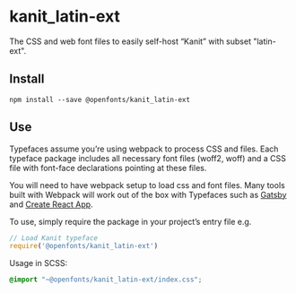 
# kanit_latin-ext

The CSS and web font files to easily self-host “Kanit” with subset "latin-ext".

## Install

`npm install --save @openfonts/kanit_latin-ext`

## Use

Typefaces assume you’re using webpack to process CSS and files. Each typeface
package includes all necessary font files (woff2, woff) and a CSS file with
font-face declarations pointing at these files.

You will need to have webpack setup to load css and font files. Many tools built
with Webpack will work out of the box with Typefaces such as [Gatsby](https://github.com/gatsbyjs/gatsby)
and [Create React App](https://github.com/facebookincubator/create-react-app).

To use, simply require the package in your project’s entry file e.g.

```javascript
// Load Kanit typeface
require('@openfonts/kanit_latin-ext')
```

Usage in SCSS:
```scss
@import "~@openfonts/kanit_latin-ext/index.css";
```
